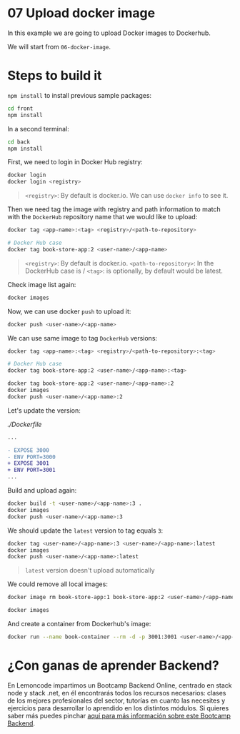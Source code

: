 # 07 Upload docker image

In this example we are going to upload Docker images to Dockerhub.

We will start from `06-docker-image`.

# Steps to build it

`npm install` to install previous sample packages:

```bash
cd front
npm install

```

In a second terminal:

```bash
cd back
npm install

```

First, we need to login in Docker Hub registry:

```bash
docker login
docker login <registry>
```

> `<registry>`: By default is docker.io.
> We can use `docker info` to see it.

Then we need tag the image with registry and path information to match with the `DockerHub` repository name that we would like to upload:

```bash
docker tag <app-name>:<tag> <registry>/<path-to-repository>

# Docker Hub case
docker tag book-store-app:2 <user-name>/<app-name>

```

> `<registry>`: By default is docker.io.
> `<path-to-repository>`: In the DockerHub case is <user-name>/<app-name>
> `<tag>`: is optionally, by default would be latest.

Check image list again:

```bash
docker images
```

Now, we can use docker `push` to upload it:

```bash
docker push <user-name>/<app-name>
```

We can use same image to tag `DockerHub` versions:

```bash
docker tag <app-name>:<tag> <registry>/<path-to-repository>:<tag>

# Docker Hub case
docker tag book-store-app:2 <user-name>/<app-name>:<tag>

```

```bash
docker tag book-store-app:2 <user-name>/<app-name>:2
docker images
docker push <user-name>/<app-name>:2
```

Let's update the version:

_./Dockerfile_

```diff
...

- EXPOSE 3000
- ENV PORT=3000
+ EXPOSE 3001
+ ENV PORT=3001
...

```

Build and upload again:

```bash
docker build -t <user-name>/<app-name>:3 .
docker images
docker push <user-name>/<app-name>:3
```

We should update the `latest` version to tag equals `3`:

```bash
docker tag <user-name>/<app-name>:3 <user-name>/<app-name>:latest
docker images
docker push <user-name>/<app-name>:latest
```

> `latest` version doesn't upload automatically

We could remove all local images:

```bash
docker image rm book-store-app:1 book-store-app:2 <user-name>/<app-name>:2 <user-name>/<app-name>:3 <user-name>/<app-name>:latest

docker images
```

And create a container from Dockerhub's image:

```bash
docker run --name book-container --rm -d -p 3001:3001 <user-name>/<app-name>:3
```

# ¿Con ganas de aprender Backend?

En Lemoncode impartimos un Bootcamp Backend Online, centrado en stack node y stack .net, en él encontrarás todos los recursos necesarios: clases de los mejores profesionales del sector, tutorías en cuanto las necesites y ejercicios para desarrollar lo aprendido en los distintos módulos. Si quieres saber más puedes pinchar [aquí para más información sobre este Bootcamp Backend](https://lemoncode.net/bootcamp-backend#bootcamp-backend/banner).
